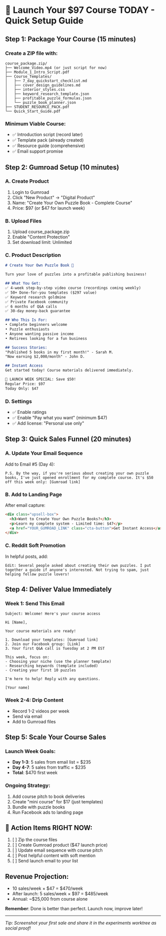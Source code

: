 # 🚀 Launch Your $97 Course TODAY - Quick Setup Guide

## Step 1: Package Your Course (15 minutes)

### Create a ZIP file with:
```
course_package.zip/
├── Welcome_Video.mp4 (or just script for now)
├── Module_1_Intro_Script.pdf
├── Course_Templates/
│   ├── 7_day_quickstart_checklist.md
│   ├── cover_design_guidelines.md
│   ├── interior_styles.css
│   ├── keyword_research_template.json
│   ├── profitable_puzzle_formulas.json
│   └── puzzle_book_planner.json
├── STUDENT_RESOURCE_PACK.pdf
└── Quick_Start_Guide.pdf
```

### Minimum Viable Course:
- ✅ Introduction script (record later)
- ✅ Template pack (already created)
- ✅ Resource guide (comprehensive)
- ✅ Email support promise

## Step 2: Gumroad Setup (10 minutes)

### A. Create Product
1. Login to Gumroad
2. Click "New Product" → "Digital Product"
3. Name: "Create Your Own Puzzle Book - Complete Course"
4. Price: $97 (or $47 for launch week)

### B. Upload Files
1. Upload course_package.zip
2. Enable "Content Protection"
3. Set download limit: Unlimited

### C. Product Description
```markdown
# Create Your Own Puzzle Book 🎯

Turn your love of puzzles into a profitable publishing business!

## What You Get:
✅ 4-week step-by-step video course (recordings coming weekly)
✅ 50+ Done-for-you templates ($297 value)
✅ Keyword research goldmine
✅ Private Facebook community
✅ 6 months of Q&A calls
✅ 30-day money-back guarantee

## Who This Is For:
• Complete beginners welcome
• Puzzle enthusiasts
• Anyone wanting passive income
• Retirees looking for a fun business

## Success Stories:
"Published 5 books in my first month!" - Sarah M.
"Now earning $2,000/month" - John D.

## Instant Access
Get started today! Course materials delivered immediately.

🎁 LAUNCH WEEK SPECIAL: Save $50!
Regular Price: $97
Today Only: $47
```

### D. Settings
- ✅ Enable ratings
- ✅ Enable "Pay what you want" (minimum $47)
- ✅ Add license: "Personal use only"

## Step 3: Quick Sales Funnel (20 minutes)

### A. Update Your Email Sequence
Add to Email #5 (Day 4):
```
P.S. By the way, if you're serious about creating your own puzzle books, I've just opened enrollment for my complete course. It's $50 off this week only: [Gumroad link]
```

### B. Add to Landing Page
After email capture:
```html
<div class="upsell-box">
  <h3>Want to Create Your Own Puzzle Books?</h3>
  <p>Learn my complete system - Limited time: $47</p>
  <a href="YOUR_GUMROAD_LINK" class="cta-button">Get Instant Access</a>
</div>
```

### C. Reddit Soft Promotion
In helpful posts, add:
```
Edit: Several people asked about creating their own puzzles. I put together a guide if anyone's interested. Not trying to spam, just helping fellow puzzle lovers!
```

## Step 4: Deliver Value Immediately

### Week 1: Send This Email
```
Subject: Welcome! Here's your course access

Hi [Name],

Your course materials are ready!

1. Download your templates: [Gumroad link]
2. Join our Facebook group: [Link]
3. Your first Q&A call is Tuesday at 2 PM EST

This week, focus on:
- Choosing your niche (use the planner template)
- Researching keywords (template included)
- Creating your first 10 puzzles

I'm here to help! Reply with any questions.

[Your name]
```

### Week 2-4: Drip Content
- Record 1-2 videos per week
- Send via email
- Add to Gumroad files

## Step 5: Scale Your Course Sales

### Launch Week Goals:
- **Day 1-3**: 5 sales from email list = $235
- **Day 4-7**: 5 sales from traffic = $235
- **Total**: $470 first week

### Ongoing Strategy:
1. Add course pitch to book deliveries
2. Create "mini course" for $17 (just templates)
3. Bundle with puzzle books
4. Run Facebook ads to landing page

## 🎯 Action Items RIGHT NOW:

1. [ ] Zip the course files
2. [ ] Create Gumroad product ($47 launch price)
3. [ ] Update email sequence with course pitch
4. [ ] Post helpful content with soft mention
5. [ ] Send launch email to your list

## Revenue Projection:
- 10 sales/week × $47 = $470/week
- After launch: 5 sales/week × $97 = $485/week
- Annual: ~$25,000 from course alone

**Remember**: Done is better than perfect. Launch now, improve later!

---

*Tip: Screenshot your first sale and share it in the experiments worktree as social proof!*